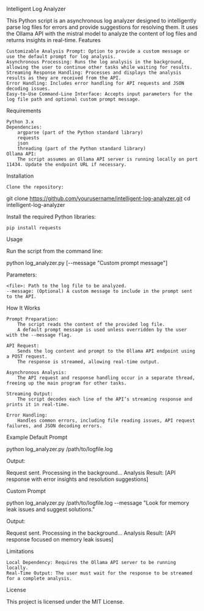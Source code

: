Intelligent Log Analyzer

This Python script is an asynchronous log analyzer designed to intelligently parse log files for errors and provide suggestions for resolving them. It uses the Ollama API with the mistral model to analyze the content of log files and returns insights in real-time.
Features

    Customizable Analysis Prompt: Option to provide a custom message or use the default prompt for log analysis.
    Asynchronous Processing: Runs the log analysis in the background, allowing the user to continue other tasks while waiting for results.
    Streaming Response Handling: Processes and displays the analysis results as they are received from the API.
    Error Handling: Includes error handling for API requests and JSON decoding issues.
    Easy-to-Use Command-Line Interface: Accepts input parameters for the log file path and optional custom prompt message.

Requirements

    Python 3.x
    Dependencies:
        argparse (part of the Python standard library)
        requests
        json
        threading (part of the Python standard library)
    Ollama API:
        The script assumes an Ollama API server is running locally on port 11434. Update the endpoint URL if necessary.

Installation

    Clone the repository:

git clone https://github.com/yourusername/intelligent-log-analyzer.git
cd intelligent-log-analyzer

Install the required Python libraries:

    pip install requests

Usage

Run the script from the command line:

python log_analyzer.py <file> [--message "Custom prompt message"]

Parameters:

    <file>: Path to the log file to be analyzed.
    --message: (Optional) A custom message to include in the prompt sent to the API.

How It Works

    Prompt Preparation:
        The script reads the content of the provided log file.
        A default prompt message is used unless overridden by the user with the --message flag.

    API Request:
        Sends the log content and prompt to the Ollama API endpoint using a POST request.
        The response is streamed, allowing real-time output.

    Asynchronous Analysis:
        The API request and response handling occur in a separate thread, freeing up the main program for other tasks.

    Streaming Output:
        The script decodes each line of the API’s streaming response and prints it in real-time.

    Error Handling:
        Handles common errors, including file reading issues, API request failures, and JSON decoding errors.

Example
Default Prompt

python log_analyzer.py /path/to/logfile.log

Output:

Request sent. Processing in the background...
Analysis Result:
[API response with error insights and resolution suggestions]

Custom Prompt

python log_analyzer.py /path/to/logfile.log --message "Look for memory leak issues and suggest solutions."

Output:

Request sent. Processing in the background...
Analysis Result:
[API response focused on memory leak issues]

Limitations

    Local Dependency: Requires the Ollama API server to be running locally.
    Real-Time Output: The user must wait for the response to be streamed for a complete analysis.

License

This project is licensed under the MIT License.
